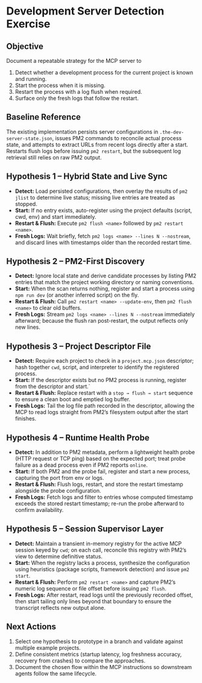 # Development Server Detection Exercise

## Objective
Document a repeatable strategy for the MCP server to
1. Detect whether a development process for the current project is known and running.
2. Start the process when it is missing.
3. Restart the process with a log flush when required.
4. Surface only the fresh logs that follow the restart.

## Baseline Reference
The existing implementation persists server configurations in `.the-dev-server-state.json`, issues PM2 commands to reconcile actual process state, and attempts to extract URLs from recent logs directly after a start. Restarts flush logs before issuing `pm2 restart`, but the subsequent log retrieval still relies on raw PM2 output.

## Hypothesis 1 – Hybrid State and Live Sync
- **Detect:** Load persisted configurations, then overlay the results of `pm2 jlist` to determine live status; missing live entries are treated as stopped.
- **Start:** If no entry exists, auto-register using the project defaults (script, cwd, env) and start immediately.
- **Restart & Flush:** Execute `pm2 flush <name>` followed by `pm2 restart <name>`.
- **Fresh Logs:** Wait briefly, fetch `pm2 logs <name> --lines N --nostream`, and discard 
  lines with timestamps older than the recorded restart time.

## Hypothesis 2 – PM2-First Discovery
- **Detect:** Ignore local state and derive candidate processes by listing PM2 entries that match the project working directory or naming conventions.
- **Start:** When the scan returns nothing, register and start a process using `npm run dev` (or another inferred script) on the fly.
- **Restart & Flush:** Call `pm2 restart <name> --update-env`, then `pm2 flush <name>` to clear old buffers.
- **Fresh Logs:** Stream `pm2 logs <name> --lines N --nostream` immediately afterward; because the flush ran post-restart, the output reflects only new lines.

## Hypothesis 3 – Project Descriptor File
- **Detect:** Require each project to check in a `project.mcp.json` descriptor; hash together `cwd`, script, and interpreter to identify the registered process.
- **Start:** If the descriptor exists but no PM2 process is running, register from the descriptor and start.`
- **Restart & Flush:** Replace restart with a `stop → flush → start` sequence to ensure a clean boot and emptied log buffer.
- **Fresh Logs:** Tail the log file path recorded in the descriptor, allowing the MCP to read logs straight from PM2’s filesystem output after the start finishes.

## Hypothesis 4 – Runtime Health Probe
- **Detect:** In addition to PM2 metadata, perform a lightweight health probe (HTTP request or TCP ping) based on the expected port; treat probe failure as a dead process even if PM2 reports `online`.
- **Start:** If both PM2 and the probe fail, register and start a new process, capturing the port from env or logs.
- **Restart & Flush:** Flush logs, restart, and store the restart timestamp alongside the probe configuration.
- **Fresh Logs:** Fetch logs and filter to entries whose computed timestamp exceeds the stored restart timestamp; re-run the probe afterward to confirm availability.

## Hypothesis 5 – Session Supervisor Layer
- **Detect:** Maintain a transient in-memory registry for the active MCP session keyed by `cwd`; on each call, reconcile this registry with PM2’s view to determine definitive status.
- **Start:** When the registry lacks a process, synthesize the configuration using heuristics (package scripts, framework detection) and issue `pm2 start`.
- **Restart & Flush:** Perform `pm2 restart <name>` and capture PM2’s numeric log sequence or file offset before issuing `pm2 flush`.
- **Fresh Logs:** After restart, read logs until the previously recorded offset, then start tailing only lines beyond that boundary to ensure the transcript reflects new output alone.

## Next Actions
1. Select one hypothesis to prototype in a branch and validate against multiple example projects.
2. Define consistent metrics (startup latency, log freshness accuracy, recovery from crashes) to compare the approaches.
3. Document the chosen flow within the MCP instructions so downstream agents follow the same lifecycle.
